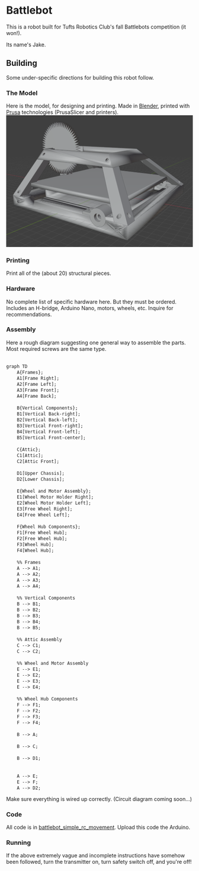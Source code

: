 # Battlebot
This is a robot built for Tufts Robotics Club's fall Battlebots competition (it won!).

Its name's Jake.

## Building
Some under-specific directions for building this robot follow.

### The Model
Here is the model, for designing and printing. Made in [Blender](https://www.blender.org/), printed with [Prusa](https://www.prusa3d.com/) technologies (PrusaSlicer and printers).
![Title](image.png)

### Printing
Print all of the (about 20) structural pieces.

### Hardware
No complete list of specific hardware here. But they must be ordered. Includes an H-bridge, Arduino Nano, motors, wheels, etc. Inquire for recommendations. 

### Assembly
Here a rough diagram suggesting one general way to assemble the parts. Most required screws are the same type.
```mermaid

graph TD
    A{Frames};
    A1[Frame Right];
    A2[Frame Left];
    A3[Frame Front];
    A4[Frame Back];

    B{Vertical Components};
    B1[Vertical Back-right];
    B2[Vertical Back-left];
    B3[Vertical Front-right];
    B4[Vertical Front-left];
    B5[Vertical Front-center];

    C{Attic};
    C1[Attic];
    C2[Attic Front];

    D1[Upper Chassis];
    D2[Lower Chassis];

    E{Wheel and Motor Assembly};
    E1[Wheel Motor Holder Right];
    E2[Wheel Motor Holder Left];
    E3[Free Wheel Right];
    E4[Free Wheel Left];

    F{Wheel Hub Components};
    F1[Free Wheel Hub];
    F2[Free Wheel Hub];
    F3[Wheel Hub];
    F4[Wheel Hub];

    %% Frames
    A --> A1;
    A --> A2;
    A --> A3;
    A --> A4;

    %% Vertical Components
    B --> B1;
    B --> B2;
    B --> B3;
    B --> B4;
    B --> B5;

    %% Attic Assembly
    C --> C1;
    C --> C2;

    %% Wheel and Motor Assembly
    E --> E1;
    E --> E2;
    E --> E3;
    E --> E4;

    %% Wheel Hub Components
    F --> F1;
    F --> F2;
    F --> F3;
    F --> F4;

    B --> A;

    B --> C;

    B --> D1;


    A --> E;
    E --> F;
    A --> D2;

```
Make sure everything is wired up correctly. (Circuit diagram coming soon...)

### Code
All code is in [battlebot_simple_rc_movement](battlebot_simple_rc_movement). Upload this code the Arduino.

### Running
If the above extremely vague and incomplete instructions have somehow been followed, turn the transmitter on, turn safety switch off, and you're off!
